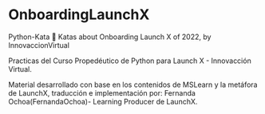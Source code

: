 # OnboardingLaunchX
Python-Kata 🐍
Katas about Onboarding Launch X of 2022, by InnovaccionVirtual

Practicas del Curso Propedéutico de Python para Launch X - Innovacción Virtual.

Material desarrollado con base en los contenidos de MSLearn y la metáfora de LaunchX, traducción e implementación por: Fernanda Ochoa(FernandaOchoa)- Learning Producer de LaunchX.
